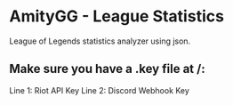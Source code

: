 # AmityGG - League Statistics
League of Legends statistics analyzer using json.

## Make sure you have a .key file at /:
Line 1: Riot API Key
Line 2: Discord Webhook Key
